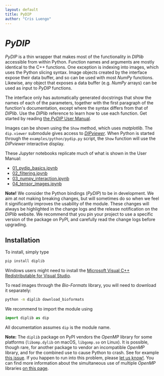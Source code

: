 ```yaml
---
layout: default
title: PyDIP
author: "Cris Luengo"
---
```


# *PyDIP*

*PyDIP* is a thin wrapper that makes most of the functionality in *DIPlib*
accessible from within Python.
Function names and arguments are mostly identical to the C++ functions. One
exception is indexing into images, which uses the Python slicing syntax.
Image objects created by the interface expose their data buffer, and so can be
used with most *NumPy* functions. Likewise, any object that exposes a data buffer
(e.g. *NumPy* arrays) can be used as input to *PyDIP* functions.

The interface only has automatically generated docstrings that show the names of
each of the parameters, together with the first paragraph of the function's documentation,
except where the syntax differs from that of *DIPlib*.
Use the *DIPlib* reference to learn how to use each function.
Get started by reading [the *PyDIP* User Manual](/diplib-docs/pydip_user_manual.html).

Images can be shown using the `Show` method, which uses *matplotlib*.
The `dip.viewer` submodule gives access to [*DIPviewer*](/diplib-docs/dipviewer.html).
When Python is started through the `examples/python/pydip.py` script, the `Show` function
will use the *DIPviewer* interactive display.

These *Jupyter* notebooks replicate much of what is shown in the User Manual:

- [01_pydip_basics.ipynb](https://github.com/DIPlib/diplib-notebooks/blob/main/01_pydip_basics.ipynb)
- [02_filtering.ipynb](https://github.com/DIPlib/diplib-notebooks/blob/main/02_filtering.ipynb)
- [03_numpy_interaction.ipynb](https://github.com/DIPlib/diplib-notebooks/blob/main/03_numpy_interaction.ipynb)
- [04_tensor_images.ipynb](https://github.com/DIPlib/diplib-notebooks/blob/main/04_tensor_images.ipynb)

**Note!** We consider the Python bindings (*PyDIP*) to be in development. We aim at
not making breaking changes, but will sometimes do so when we feel it significantly
improves the usability of the module. These changes will always be highlighted in
the change logs and the release notification on the *DIPlib* website.
We recommend that you pin your project to use a specific version of the package
on PyPI, and carefully read the change logs before upgrading.


## Installation

To install, simply type
```bash
pip install diplib
```

Windows users might need to install the
[Microsoft Visual C++ Redistributable for Visual Studio](https://learn.microsoft.com/en-us/cpp/windows/latest-supported-vc-redist).

To read images through the *Bio-Formats* library, you will need to download it
separately:
```bash
python -m diplib download_bioformats
```

We recommend to import the module using
```python
import diplib as dip
```
All documentation assumes `dip` is the module name.

**Note:** The `diplib` package on PyPI vendors the *OpenMP* library for some platforms
(`libomp.dylib` on macOS, `libgomp.so` on Linux). It is possible, though rare, for another package to vendor
an incompatible *OpenMP* library, and for the combined use to cause Python to crash.
See for example [this issue](https://github.com/DIPlib/diplib/issues/130). If you happen to run into this problem,
please [let us know!](https://github.com/DIPlib/diplib/issues/new/choose).
You can find more information about the simultaneous use of multiple *OpenMP* libraries
[on this page](https://github.com/joblib/threadpoolctl/blob/master/multiple_openmp.md).
